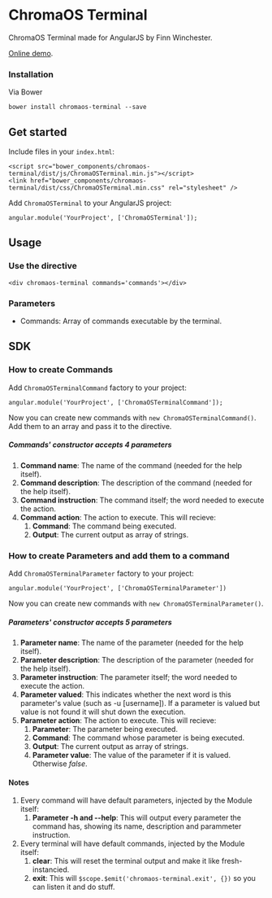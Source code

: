 # ChromaOS Terminal

ChromaOS Terminal made for AngularJS by Finn Winchester.

[Online demo](https://finnwinchester.github.io/ChromaOS-Terminal/).

### Installation
Via Bower
```
bower install chromaos-terminal --save
```

## Get started

Include files in your ```index.html```:
```
<script src="bower_components/chromaos-terminal/dist/js/ChromaOSTerminal.min.js"></script>
<link href="bower_components/chromaos-terminal/dist/css/ChromaOSTerminal.min.css" rel="stylesheet" />
```

Add ```ChromaOSTerminal``` to your AngularJS project:
```
angular.module('YourProject', ['ChromaOSTerminal']);
```

## Usage

### Use the directive
```
<div chromaos-terminal commands='commands'></div>
```

### Parameters
- Commands: Array of commands executable by the terminal.

## SDK

### How to create Commands
Add ```ChromaOSTerminalCommand``` factory to your project:
```
angular.module('YourProject', ['ChromaOSTerminalCommand']);
```
Now you can create new commands with ```new ChromaOSTerminalCommand()```. Add them to an array and pass it to the directive.

##### Commands' constructor accepts 4 parameters
1. **Command name**: The name of the command (needed for the help itself).
2. **Command description**: The description of the command (needed for the help itself).
3. **Command instruction**: The command itself; the word needed to execute the action.
4. **Command action**: The action to execute. This will recieve:
	1. **Command**: The command being executed.
	2. **Output**: The current output as array of strings.

### How to create Parameters and add them to a command
Add ```ChromaOSTerminalParameter``` factory to your project:
```
angular.module('YourProject', ['ChromaOSTerminalParameter'])
```

Now you can create new commands with ```new ChromaOSTerminalParameter()```.

##### Parameters' constructor accepts 5 parameters
1. **Parameter name**: The name of the parameter (needed for the help itself).
2. **Parameter description**: The description of the parameter (needed for the help itself).
3. **Parameter instruction**: The parameter itself; the word needed to execute the action.
4. **Parameter valued**: This indicates whether the next word is this parameter's value (such as -u [username]). If a parameter is valued but value is not found it will shut down the execution.
5. **Parameter action**: The action to execute. This will recieve:
	1. **Parameter**: The parameter being executed.
	2. **Command**: The command whose parameter is being executed.
	3. **Output**: The current output as array of strings.
	4. **Parameter value**: The value of the parameter if it is valued. Otherwise *false*.

#### Notes
1. Every command will have default parameters, injected by the Module itself:
	1. **Parameter -h and --help**: This will output every parameter the command has, showing its name, description and parammeter instruction.
2. Every terminal will have default commands, injected by the Module itself:
	1. **clear**: This will reset the terminal output and make it like fresh-instancied.
	2. **exit**: This will ```$scope.$emit('chromaos-terminal.exit', {})``` so you can listen it and do stuff.
